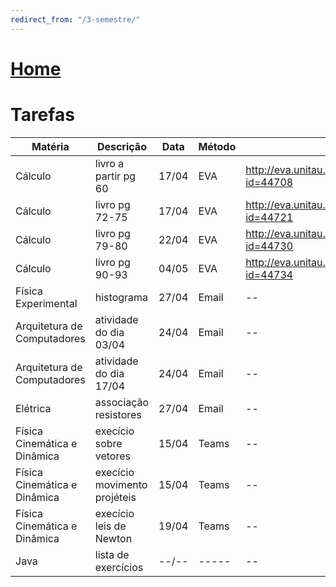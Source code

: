 ```yaml
---
redirect_from: "/3-semestre/"
---
```


# [Home](/engenharia-de-computacao/)

# Tarefas

Matéria                      | Descrição                    | Data  | Método | Link
---------------------------- | ---------------------------- | ----- | ------ | ---
Cálculo                      | livro a partir pg 60         | 17/04 | EVA    | http://eva.unitau.br/mod/assign/view.php?id=44708
Cálculo                      | livro pg 72-75               | 17/04 | EVA    | http://eva.unitau.br/mod/assign/view.php?id=44721
Cálculo                      | livro pg 79-80               | 22/04 | EVA    | http://eva.unitau.br/mod/assign/view.php?id=44730
Cálculo                      | livro pg 90-93               | 04/05 | EVA    | http://eva.unitau.br/mod/assign/view.php?id=44734
Física Experimental          | histograma                   | 27/04 | Email  | --
Arquitetura de Computadores  | atividade do dia 03/04       | 24/04 | Email  | --
Arquitetura de Computadores  | atividade do dia 17/04       | 24/04 | Email  | --
Elétrica                     | associação resistores        | 27/04 | Email  | --
Física Cinemática e Dinâmica | execício sobre vetores       | 15/04 | Teams  | --
Física Cinemática e Dinâmica | execício movimento projéteis | 15/04 | Teams  | --
Física Cinemática e Dinâmica | execício leis de Newton      | 19/04 | Teams  | --
Java                         | lista de exercícios          | --/-- | -----  | --
